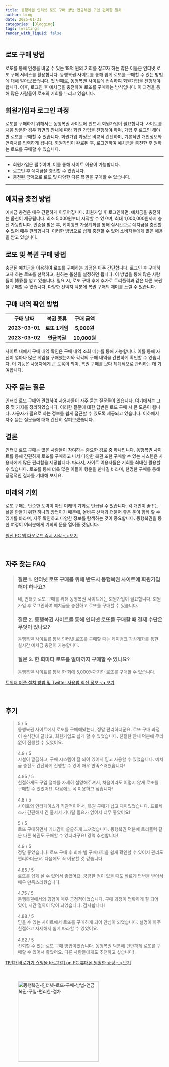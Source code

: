 ```yaml
---
title: 동행복권 인터넷 로또 구매 방법 연금복권 구입 편리한 절차
author: bing
date: 2025-01-31
categories: [Blogging]
tags: [writing]
render_with_liquid: false
---
```



<h2 id='로또 구매 방법'>로또 구매 방법</h2>

<p>로또를 통해 인생을 바꿀 수 있는 18억 원의 기회를 잡고자 하는 많은 이들은 인터넷 로또 구매 서비스를 활용합니다. 동행복권 사이트를 통해 쉽게 로또를 구매할 수 있는 방법에 대해 알아보겠습니다. 첫 번째로, 동행복권 사이트에 접속하여 회원가입을 진행해야 합니다. 이후, 로그인 후 예치금을 충전하여 로또를 구매하는 방식입니다. 이 과정을 통해 많은 사람들이 로또의 기회를 누리고 있습니다.</p>

<h2 id='회원가입과 로그인 과정'>회원가입과 로그인 과정</h2>

<p>로또를 구매하기 위해서는 동행복권 사이트에 반드시 회원가입이 필요합니다. 사이트를 처음 방문한 경우 화면의 안내에 따라 회원 가입을 진행해야 하며, 가입 후 로그인 해야만 로또를 구매할 수 있습니다. 회원가입 과정은 비교적 간단하며, 기본적인 개인정보와 연락처를 입력하게 됩니다. 회원가입이 완료된 후, 로그인하여 예치금을 충전한 후 원하는 로또를 구매할 수 있습니다.</p>

<hr />

<ul>
    <li>회원가입은 필수이며, 이를 통해 사이트 이용이 가능합니다.</li>
    <li>로그인 후 예치금을 충전할 수 있습니다.</li>
    <li>충전된 금액으로 로또 및 다양한 다른 복권을 구매할 수 있습니다.</li>
</ul>

<hr />

<h2 id='예치금 충전 방법'>예치금 충전 방법</h2>

<p>예치금 충전은 매우 간편하게 이루어집니다. 회원가입 후 로그인하면, 예치금을 충전하는 옵션이 제공됩니다. 최소 5,000원부터 시작할 수 있으며, 최대 1,000,000원까지 충전 가능합니다. 인증을 받은 후, 케이뱅크 가상계좌를 통해 실시간으로 예치금을 충전할 수 있어 매우 편리합니다. 이러한 방법으로 쉽게 충전할 수 있어 소비자들에게 많은 애용을 받고 있습니다.</p>

<h2 id='로또 및 복권 구매 방법'>로또 및 복권 구매 방법</h2>

<p>충전된 예치금을 이용하여 로또를 구매하는 과정은 아주 간단합니다. 로그인 후 구매하고자 하는 로또를 선택하고, 원하는 옵션을 설정하면 됩니다. 이 방법을 통해 많은 사람들이 博彩를 얻고 있습니다. 필요 시, 로또 구매 후에 추가로 트리플럭과 같은 다른 복권을 구매할 수 있습니다. 다양한 선택지 덕분에 복권 구매의 재미를 느낄 수 있습니다.</p>

<h2 id='구매 내역 확인 방법'>구매 내역 확인 방법</h2>

<table>
    <tr>
        <td style="text-align: center; height: 17px;"><b>구매 날짜</b></td>
        <td style="text-align: center; height: 17px;"><b>복권 종류</b></td>
        <td style="text-align: center; height: 17px;"><b>구매 금액</b></td>
    </tr>
    <tr>
        <td style="text-align: center; height: 17px;"><b>2023-03-01</b></td>
        <td style="text-align: center; height: 17px;"><b>로또 1게임</b></td>
        <td style="text-align: center; height: 17px;"><b>5,000원</b></td>
    </tr>
    <tr>
        <td style="text-align: center; height: 17px;"><b>2023-03-02</b></td>
        <td style="text-align: center; height: 17px;"><b>연금복권</b></td>
        <td style="text-align: center; height: 17px;"><b>10,000원</b></td>
    </tr>
</table>

<p>사이트 내에서 구매 내역 확인은 구매 내역 조회 메뉴를 통해 가능합니다. 이를 통해 자신이 얼마나 많은 게임을 구매했는지와 각각의 구매 내역을 간편하게 확인할 수 있습니다. 이 기능은 사용자에게 큰 도움이 되며, 복권 구매를 보다 체계적으로 관리하는 데 기여합니다.</p>

<h2 id='자주 묻는 질문'>자주 묻는 질문</h2>

<p>인터넷 로또 구매와 관련하여 사용자들이 자주 묻는 질문들이 있습니다. 여기에서는 그 중 몇 가지를 정리하였습니다. 이러한 질문에 대한 답변은 로또 구매 시 큰 도움이 됩니다. 사용자가 필요로 하는 정보를 쉽게 접근할 수 있도록 제공되고 있습니다. 이하에서 자주 묻는 질문들에 대해 간단히 살펴보겠습니다.</p>

<h2 id='결론'>결론</h2>

<p>인터넷 로또 구매는 많은 사람들이 참여하는 중요한 경로 중 하나입니다. 동행복권 사이트를 통해 간편하게 로또를 구매하고 나서 다양한 복권 또한 구매할 수 있는 시스템은 사용자에게 많은 편리함을 제공합니다. 따라서, 사이트 이용자들은 기회를 최대한 활용할 수 있습니다. 로또를 통해 더욱 많은 이들이 행운을 만나길 바라며, 현명한 구매를 통해 긍정적인 결과를 기대해 보세요.</p>

<h2 id='미래의 기회'>미래의 기회</h2>

<p>로또 구매는 단순한 도박이 아닌 미래의 기회로 언급될 수 있습니다. 각 개인이 꿈꾸는 삶을 만들기 위한 하나의 방법이기 때문에, 올바른 선택과 더불어 좋은 운이 함께 할 수 있기를 바라며, 자주 확인하고 다양한 정보를 탐색하는 것이 중요합니다. 동행복권을 통한 여정이 여러분에게 기회의 문을 열어줄 것입니다.</p>


<p><a class="click-button" title="원신 PC 앱 다운로드 즉시 시작" href="https://greenforu.github.io/posts/%EC%9B%90%EC%8B%A0-PC-%EC%95%B1-%EB%8B%A4%EC%9A%B4%EB%A1%9C%EB%93%9C-%EC%A6%89%EC%8B%9C-%EC%8B%9C%EC%9E%91/" rel="dofollow">원신 PC 앱 다운로드 즉시 시작 👈 보기</a></p><br>
<h2 id='자주_찾는_FAQ'>자주 찾는 FAQ</h2>
<div itemscope="" itemtype="https://schema.org/FAQPage"> 
<blockquote> 
<div itemscope="" itemprop="mainEntity" itemtype="https://schema.org/Question"> 
<h3 itemprop="name">질문 1. 인터넷 로또 구매를 위해 반드시 동행복권 사이트에 회원가입해야 하나요?</h3> 
<div itemscope="" itemprop="acceptedAnswer" itemtype="https://schema.org/Answer"> 
<span itemprop="text"> 
<p>네, 인터넷 로또 구매를 위해 동행복권 사이트에는 회원가입이 필요합니다. 회원가입 후 로그인하여 예치금을 충전하고 로또를 구매할 수 있습니다.</p> 
</span> 
</div> 
</div> 

<div itemscope="" itemprop="mainEntity" itemtype="https://schema.org/Question"> 
<h3 itemprop="name">질문 2. 동행복권 사이트를 통해 인터넷 로또를 구매할 때 결제 수단은 무엇이 있나요?</h3> 
<div itemscope="" itemprop="acceptedAnswer" itemtype="https://schema.org/Answer"> 
<span itemprop="text"> 
<p>동행복권 사이트를 통해 인터넷 로또를 구매할 때는 케이뱅크 가상계좌를 통한 실시간 예치금 충전이 가능합니다.</p> 
</span> 
</div> 
</div> 

<div itemscope="" itemprop="mainEntity" itemtype="https://schema.org/Question"> 
<h3 itemprop="name">질문 3. 한 회마다 로또를 얼마까지 구매할 수 있나요?</h3> 
<div itemscope="" itemprop="acceptedAnswer" itemtype="https://schema.org/Answer"> 
<span itemprop="text"> 
<p>동행복권 사이트를 통해 한 회에 5,000원까지만 로또를 구매할 수 있습니다.</p> 
</span> 
</div> 
</div> 
</blockquote> 
</div>
<p><a class="click-button" title="트위터 어플 설치 방법 및 Twitter 사용법 최신 정보" href="https://greenforu.github.io/posts/%ED%8A%B8%EC%9C%84%ED%84%B0-%EC%96%B4%ED%94%8C-%EC%84%A4%EC%B9%98-%EB%B0%A9%EB%B2%95-%EB%B0%8F-Twitter-%EC%82%AC%EC%9A%A9%EB%B2%95-%EC%B5%9C%EC%8B%A0-%EC%A0%95%EB%B3%B4/" rel="dofollow">트위터 어플 설치 방법 및 Twitter 사용법 최신 정보 👈 보기</a></p><br>
<h2 id='후기'>후기</h2>
<div itemscope itemtype="https://schema.org/Product">
  <blockquote>
  <div itemprop="review" itemscope itemtype="https://schema.org/Review">
      <div itemprop="reviewRating" itemscope itemtype="https://schema.org/Rating"> <span itemprop="ratingValue">5</span> / <span itemprop="bestRating">5</span> </div>
      <span itemprop="reviewBody">동행복권 사이트에서 로또를 구매해봤는데, 정말 편리하더군요. 로또 구매 과정이 순식간에 끝났고, 회원가입도 쉽게 할 수 있었습니다. 친절한 안내 덕분에 무리 없이 진행할 수 있었어요.</span>
  </div>
  <br>
  <div itemprop="review" itemscope itemtype="https://schema.org/Review">
      <div itemprop="reviewRating" itemscope itemtype="https://schema.org/Rating"> <span itemprop="ratingValue">4.9</span> / <span itemprop="bestRating">5</span> </div>
      <span itemprop="reviewBody">시설이 깔끔하고, 구매 시스템이 잘 되어 있어서 믿고 사용할 수 있었습니다. 예치금 충전도 간단하게 진행할 수 있어 매우 만족스러웠습니다!</span>
  </div>
  <br>
  <div itemprop="review" itemscope itemtype="https://schema.org/Review">
      <div itemprop="reviewRating" itemscope itemtype="https://schema.org/Rating"> <span itemprop="ratingValue">4.95</span> / <span itemprop="bestRating">5</span> </div>
      <span itemprop="reviewBody">친절하게도 구입 절차를 자세히 설명해주셔서, 처음이라도 어렵지 않게 로또를 구매할 수 있었어요. 다음에도 꼭 이용하고 싶습니다!</span>
  </div>
  <br>
  <div itemprop="review" itemscope itemtype="https://schema.org/Review">
      <div itemprop="reviewRating" itemscope itemtype="https://schema.org/Rating"> <span itemprop="ratingValue">4.8</span> / <span itemprop="bestRating">5</span> </div>
      <span itemprop="reviewBody">사이트의 인터페이스가 직관적이어서, 복권 구매가 쉽고 재미있었습니다. 프로세스가 간편해서 긴 줄서서 기다릴 필요가 없어서 너무 좋았어요!</span>
  </div>
  <br>
  <div itemprop="review" itemscope itemtype="https://schema.org/Review">
      <div itemprop="reviewRating" itemscope itemtype="https://schema.org/Rating"> <span itemprop="ratingValue">5</span> / <span itemprop="bestRating">5</span> </div>
      <span itemprop="reviewBody">로또 구매하면서 기대감이 쏠쏠하게 느껴졌습니다. 동행복권 덕분에 트리플럭 같은 다른 복권도 구매할 수 있더라구요! 강력 추천합니다!</span>
  </div>
  <br>
  <div itemprop="review" itemscope itemtype="https://schema.org/Review">
      <div itemprop="reviewRating" itemscope itemtype="https://schema.org/Rating"> <span itemprop="ratingValue">4.9</span> / <span itemprop="bestRating">5</span> </div>
      <span itemprop="reviewBody">정말 좋았습니다! 로또 구매 후 회차 별 구매내역을 쉽게 확인할 수 있어서 관리도 편리하더군요. 다음에도 꼭 이용할 것 같습니다.</span>
  </div>
  <br>
  <div itemprop="review" itemscope itemtype="https://schema.org/Review">
      <div itemprop="reviewRating" itemscope itemtype="https://schema.org/Rating"> <span itemprop="ratingValue">4.85</span> / <span itemprop="bestRating">5</span> </div>
      <span itemprop="reviewBody">로또를 쉽게 살 수 있어서 좋았어요. 궁금한 점이 있을 때도 빠르게 답변을 받아서 매우 만족스러웠습니다.</span>
  </div>
  <br>
  <div itemprop="review" itemscope itemtype="https://schema.org/Review">
      <div itemprop="reviewRating" itemscope itemtype="https://schema.org/Rating"> <span itemprop="ratingValue">4.75</span> / <span itemprop="bestRating">5</span> </div>
      <span itemprop="reviewBody">동행복권에서의 경험이 매우 긍정적이었습니다. 구매 과정이 명확하게 잘 되어 있어, 시간 절약이 많이 되었습니다. 감사합니다!</span>
  </div>
  <br>
  <div itemprop="review" itemscope itemtype="https://schema.org/Review">
      <div itemprop="reviewRating" itemscope itemtype="https://schema.org/Rating"> <span itemprop="ratingValue">4.88</span> / <span itemprop="bestRating">5</span> </div>
      <span itemprop="reviewBody">믿을 수 있는 사이트에서 로또를 구매하게 되어 안심이 되었습니다. 설명이 아주 친절하고 자세해서 쉽게 따라할 수 있었어요.</span>
  </div>
  <br>
  <div itemprop="review" itemscope itemtype="https://schema.org/Review">
      <div itemprop="reviewRating" itemscope itemtype="https://schema.org/Rating"> <span itemprop="ratingValue">4.82</span> / <span itemprop="bestRating">5</span> </div>
      <span itemprop="reviewBody">신뢰할 수 있는 로또 구매 방법이었습니다. 동행복권 덕분에 편안하게 로또를 구매할 수 있어서 좋았어요. 다른 사람들에게도 추천하고 싶습니다!</span>
  </div>
  </blockquote>
</div>
<p><a class="click-button" title="11번가 바로가기 쇼핑몰 바로가기 on PC 휴대폰 원활한 쇼핑" href="https://greenforu.github.io/posts/11%EB%B2%88%EA%B0%80-%EB%B0%94%EB%A1%9C%EA%B0%80%EA%B8%B0-%EC%87%BC%ED%95%91%EB%AA%B0-%EB%B0%94%EB%A1%9C%EA%B0%80%EA%B8%B0-on-PC-%ED%9C%B4%EB%8C%80%ED%8F%B0-%EC%9B%90%ED%99%9C%ED%95%9C-%EC%87%BC%ED%95%91/" rel="dofollow">11번가 바로가기 쇼핑몰 바로가기 on PC 휴대폰 원활한 쇼핑 👈 보기</a></p><br>
<figure class="image"><img src="https://greenforu.github.io/assets/img/thumbnail/동행복권-인터넷-로또-구매-방법-연금복권-구입-편리한-절차.webp" alt="동행복권-인터넷-로또-구매-방법-연금복권-구입-편리한-절차" width="256" height="256"></figure>